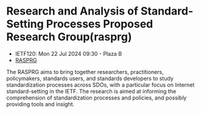 # Research and Analysis of Standard-Setting Processes Proposed Research Group(rasprg)
* <IETFschedule>IETF120: Mon 22 Jul 2024 09:30 - Plaza B</IETFschedule>
* [RASPRG](https://datatracker.ietf.org/group/rasprg/about/)

The RASPRG aims to bring together researchers, practitioners, policymakers, standards users, and standards developers to study standardization processes across SDOs, with a particular focus on Internet standard-setting in the IETF. The research is aimed at informing the comprehension of standardization processes and policies, and possibly providing tools and insight.
